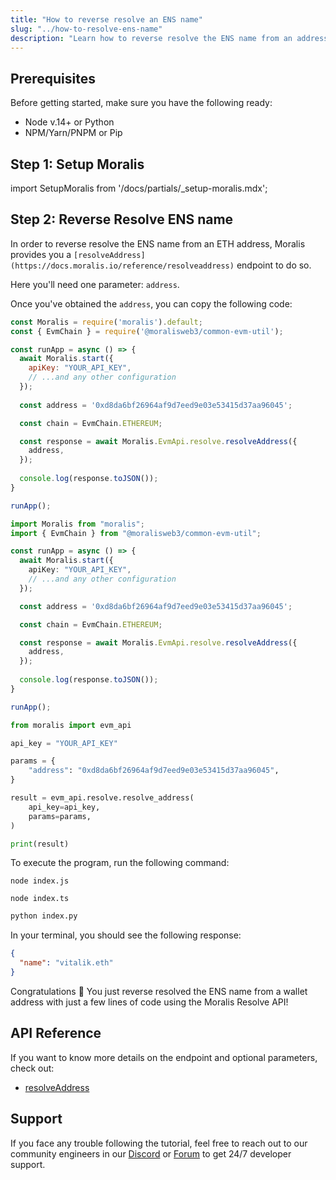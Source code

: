 ```yaml
---
title: "How to reverse resolve an ENS name"
slug: "../how-to-resolve-ens-name"
description: "Learn how to reverse resolve the ENS name from an address using the Moralis Resolve API."
---
```

## Prerequisites

Before getting started, make sure you have the following ready:

- Node v.14+ or Python
- NPM/Yarn/PNPM or Pip

## Step 1: Setup Moralis

import SetupMoralis from '/docs/partials/_setup-moralis.mdx';

<SetupMoralis node="moralis @moralisweb3/common-evm-util" python="moralis" />

## Step 2: Reverse Resolve ENS name

In order to reverse resolve the ENS name from an ETH address, Moralis provides you a `[resolveAddress](https://docs.moralis.io/reference/resolveaddress)` endpoint to do so.

Here you'll need one parameter: `address`.

Once you've obtained the `address`, you can copy the following code:

```javascript index.js
const Moralis = require('moralis').default;
const { EvmChain } = require('@moralisweb3/common-evm-util');

const runApp = async () => {
  await Moralis.start({
    apiKey: "YOUR_API_KEY",
    // ...and any other configuration
  });
  
  const address = '0xd8da6bf26964af9d7eed9e03e53415d37aa96045';

  const chain = EvmChain.ETHEREUM;

  const response = await Moralis.EvmApi.resolve.resolveAddress({
    address,
  });
  
  console.log(response.toJSON());
}

runApp();
```
```typescript index.ts
import Moralis from "moralis";
import { EvmChain } from "@moralisweb3/common-evm-util";

const runApp = async () => {
  await Moralis.start({
    apiKey: "YOUR_API_KEY",
    // ...and any other configuration
  });

  const address = '0xd8da6bf26964af9d7eed9e03e53415d37aa96045';

  const chain = EvmChain.ETHEREUM;

  const response = await Moralis.EvmApi.resolve.resolveAddress({
    address,
  });
  
  console.log(response.toJSON());
}

runApp();
```
```python index.py
from moralis import evm_api

api_key = "YOUR_API_KEY"

params = {
    "address": "0xd8da6bf26964af9d7eed9e03e53415d37aa96045", 
}

result = evm_api.resolve.resolve_address(
    api_key=api_key,
    params=params,
)

print(result)
```



To execute the program, run the following command:

```Text Shell (JavaScript)
node index.js
```
```Text Shell (TypeScript)
node index.ts
```
```python Shell (Python)
python index.py
```



In your terminal, you should see the following response:

```json
{
  "name": "vitalik.eth"
}
```



Congratulations 🥳 You just reverse resolved the ENS name from a wallet address with just a few lines of code using the Moralis Resolve API!

## API Reference

If you want to know more details on the endpoint and optional parameters, check out:

- [resolveAddress](https://docs.moralis.io/reference/resolveaddress)

## Support

If you face any trouble following the tutorial, feel free to reach out to our community engineers in our [Discord](https://moralis.io/discord) or [Forum](https://forum.moralis.io) to get 24/7 developer support.